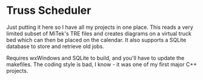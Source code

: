 # Truss Scheduler

Just putting it here so I have all my projects in one place.
This reads a very limited subset of MiTek's TRE files and creates diagrams
  on a virtual truck bed which can then be placed on the calendar.
It also supports a SQLite database to store and retrieve old jobs.

Requires wxWindows and SQLite to build, and you'll have to update the makefiles.
The coding style is bad, I know - it was one of my first major C++ projects.
